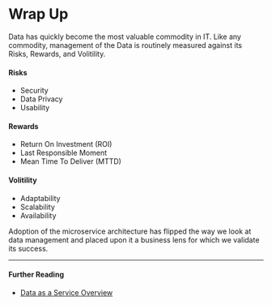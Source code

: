 # Wrap Up

Data has quickly become the most valuable commodity in IT. Like any commodity, management of the Data is routinely measured against its Risks, Rewards, and Volitility. 

#### Risks
+ Security
+ Data Privacy
+ Usability

#### Rewards
+ Return On Investment (ROI)
+ Last Responsible Moment
+ Mean Time To Deliver (MTTD)

#### Volitility
+ Adaptability
+ Scalability
+ Availability

Adoption of the microservice architecture has flipped the way we look at data management and placed upon it a business lens for which we validate its success.

---

#### Further Reading
+ [Data as a Service Overview](https://github.com/dsietz/daas)